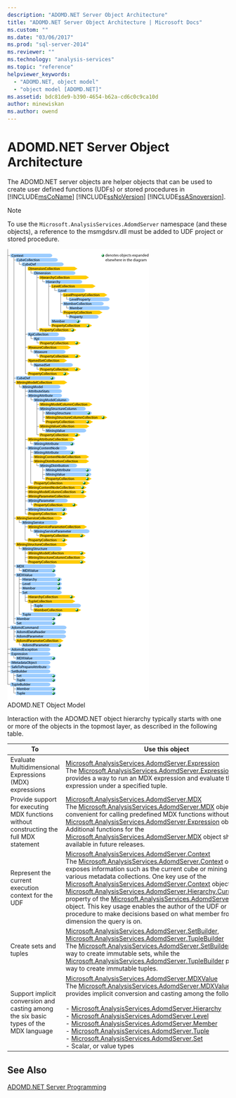 ```yaml
---
description: "ADOMD.NET Server Object Architecture"
title: "ADOMD.NET Server Object Architecture | Microsoft Docs"
ms.custom: ""
ms.date: "03/06/2017"
ms.prod: "sql-server-2014"
ms.reviewer: ""
ms.technology: "analysis-services"
ms.topic: "reference"
helpviewer_keywords: 
  - "ADOMD.NET, object model"
  - "object model [ADOMD.NET]"
ms.assetid: bdc81de9-b390-4654-b62a-cd6c0c9ca10d
author: minewiskan
ms.author: owend
---
```

# ADOMD.NET Server Object Architecture
  The ADOMD.NET server objects are helper objects that can be used to create user defined functions (UDFs) or stored procedures in [!INCLUDE[msCoName](../../includes/msconame-md.md)] [!INCLUDE[ssNoVersion](../../includes/ssnoversion-md.md)] [!INCLUDE[ssASnoversion](../../includes/ssasnoversion-md.md)].  
  
> [!NOTE]  
>  To use the `Microsoft.AnalysisServices.AdomdServer` namespace (and these objects), a reference to the msmgdsrv.dll must be added to UDF project or stored procedure.  
  
 ![Shows the object relationships in ADOMD.NET Server](../../analysis-services/dev-guide/media/adomdnetserverobjectmodel.gif "Shows the object relationships in ADOMD.NET Server")  
ADOMD.NET Object Model  
  
 Interaction with the ADOMD.NET object hierarchy typically starts with one or more of the objects in the topmost layer, as described in the following table.  
  
|To|Use this object|  
|--------|---------------------|  
|Evaluate Multidimensional Expressions (MDX) expressions|[Microsoft.AnalysisServices.AdomdServer.Expression](/previous-versions/sql/sql-server-2014/ms143609(v=sql.120))<br /> The [Microsoft.AnalysisServices.AdomdServer.Expression](/previous-versions/sql/sql-server-2014/ms143609(v=sql.120)) object provides a way to run an MDX expression and evaluate that expression under a specified tuple.|  
|Provide support for executing MDX functions without constructing the full MDX statement|[Microsoft.AnalysisServices.AdomdServer.MDX](/previous-versions/sql/sql-server-2014/ms143616(v=sql.120))<br /> The [Microsoft.AnalysisServices.AdomdServer.MDX](/previous-versions/sql/sql-server-2014/ms143616(v=sql.120)) object is convenient for calling predefined MDX functions without using the [Microsoft.AnalysisServices.AdomdServer.Expression](/previous-versions/sql/sql-server-2014/ms143609(v=sql.120)) object. Additional functions for the [Microsoft.AnalysisServices.AdomdServer.MDX](/previous-versions/sql/sql-server-2014/ms143616(v=sql.120)) object should be available in future releases.|  
|Represent the current execution context for the UDF|[Microsoft.AnalysisServices.AdomdServer.Context](/previous-versions/sql/sql-server-2014/ms143353(v=sql.120))<br /> The [Microsoft.AnalysisServices.AdomdServer.Context](/previous-versions/sql/sql-server-2014/ms143353(v=sql.120)) object exposes information such as the current cube or mining model and various metadata collections. One key use of the [Microsoft.AnalysisServices.AdomdServer.Context](/previous-versions/sql/sql-server-2014/ms143353(v=sql.120)) object is the [Microsoft.AnalysisServices.AdomdServer.Hierarchy.CurrentMember*](/previous-versions/sql/sql-server-2014/ms137044(v=sql.120)) property of the [Microsoft.AnalysisServices.AdomdServer.Hierarchy](/previous-versions/sql/sql-server-2014/ms143578(v=sql.120)) object. This key usage enables the author of the UDF or stored procedure to make decisions based on what member from a certain dimension the query is on.|  
|Create sets and tuples|[Microsoft.AnalysisServices.AdomdServer.SetBuilder](/previous-versions/sql/sql-server-2014/ms144510(v=sql.120)), [Microsoft.AnalysisServices.AdomdServer.TupleBuilder](/previous-versions/sql/sql-server-2014/ms145407(v=sql.120))<br /> The [Microsoft.AnalysisServices.AdomdServer.SetBuilder](/previous-versions/sql/sql-server-2014/ms144510(v=sql.120)) provides a way to create immutable sets, while the [Microsoft.AnalysisServices.AdomdServer.TupleBuilder](/previous-versions/sql/sql-server-2014/ms145407(v=sql.120)) provides a way to create immutable tuples.|  
|Support implicit conversion and casting among the six basic types of the MDX language|[Microsoft.AnalysisServices.AdomdServer.MDXValue](/previous-versions/sql/sql-server-2014/ms143573(v=sql.120))<br /> The [Microsoft.AnalysisServices.AdomdServer.MDXValue](/previous-versions/sql/sql-server-2014/ms143573(v=sql.120)) object provides implicit conversion and casting among the following types:<br /><br /> -   [Microsoft.AnalysisServices.AdomdServer.Hierarchy](/previous-versions/sql/sql-server-2014/ms143578(v=sql.120))<br />-   [Microsoft.AnalysisServices.AdomdServer.Level](/previous-versions/sql/sql-server-2014/ms143581(v=sql.120))<br />-   [Microsoft.AnalysisServices.AdomdServer.Member](/previous-versions/sql/sql-server-2014/ms143820(v=sql.120))<br />-   [Microsoft.AnalysisServices.AdomdServer.Tuple](/previous-versions/sql/sql-server-2014/ms145330(v=sql.120))<br />-   [Microsoft.AnalysisServices.AdomdServer.Set](/previous-versions/sql/sql-server-2014/ms144530(v=sql.120))<br />-   Scalar, or value types|  
  
## See Also  
 [ADOMD.NET Server Programming](https://docs.microsoft.com/bi-reference/adomd/multidimensional-models-adomd-net-server/adomd-net-server-programming)  
  
  
